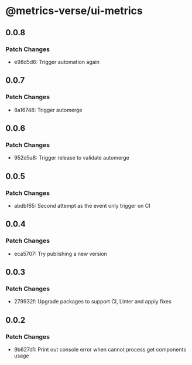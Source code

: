 # @metrics-verse/ui-metrics

## 0.0.8

### Patch Changes

- e98d5d6: Trigger automation again

## 0.0.7

### Patch Changes

- 8a16748: Trigger automerge

## 0.0.6

### Patch Changes

- 952d5a8: Trigger release to validate automerge

## 0.0.5

### Patch Changes

- abdbf65: Second attempt as the event only trigger on CI

## 0.0.4

### Patch Changes

- eca5707: Try publishing a new version

## 0.0.3

### Patch Changes

- 279932f: Upgrade packages to support CI, Linter and apply fixes

## 0.0.2

### Patch Changes

- 9b627d1: Print out console error when cannot process get components usage
